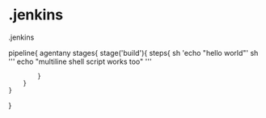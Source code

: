 # .jenkins
.jenkins

pipeline{
    agentany
    stages{
        stage('build'){
            steps{
                sh 'echo "hello world"'
                sh '''
                echo "multiline shell script works too"
                '''

            }
        }
    }
}
